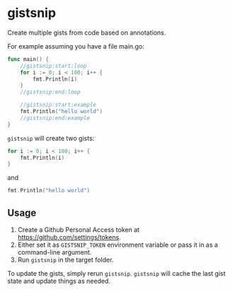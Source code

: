 # gistsnip

Create multiple gists from code based on annotations.

For example assuming you have a file main.go:

```go
func main() {
    //gistsnip:start:loop
    for i := 0; i < 100; i++ {
        fmt.Println(i)
    }
    //gistsnip:end:loop

    //gistsnip:start:example
    fmt.Println("hello world")
    //gistsnip:end:example
}
```

`gistsnip` will create two gists:

```go
for i := 0; i < 100; i++ {
    fmt.Println(i)
}
```

and

```go
fmt.Println("hello world")
```

## Usage

1. Create a Github Personal Access token at https://github.com/settings/tokens.
2. Either set it as `GISTSNIP_TOKEN` environment variable or pass it in as a command-line argument.
3. Run `gistsnip` in the target folder.

To update the gists, simply rerun `gistsnip`. `gistsnip` will cache the last gist state and update things as needed.